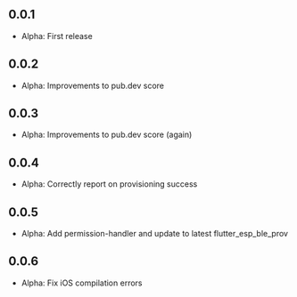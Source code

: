 ## 0.0.1

* Alpha: First release

## 0.0.2

* Alpha: Improvements to pub.dev score

## 0.0.3

* Alpha: Improvements to pub.dev score (again)

## 0.0.4

* Alpha: Correctly report on provisioning success

## 0.0.5

* Alpha: Add permission-handler and update to latest flutter_esp_ble_prov

## 0.0.6

* Alpha: Fix iOS compilation errors

